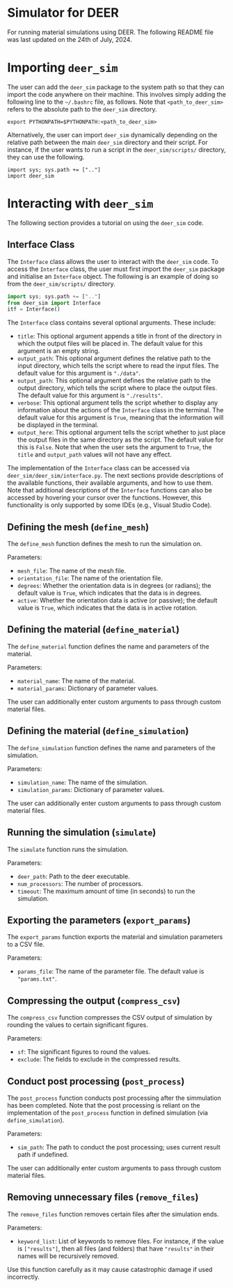 # Simulator for DEER

For running material simulations using DEER. The following README file was last updated on the 24th of July, 2024.

# Importing `deer_sim`

The user can add the `deer_sim` package to the system path so that they can import the code anywhere on their machine. This involves simply adding the following line to the `~/.bashrc` file, as follows. Note that `<path_to_deer_sim>` refers to the absolute path to the `deer_sim` directory.
```
export PYTHONPATH=$PYTHONPATH:<path_to_deer_sim>
```

Alternatively, the user can import `deer_sim` dynamically depending on the relative path between the main `deer_sim` directory and their script. For instance, if the user wants to run a script in the `deer_sim/scripts/` directory, they can use the following.
```
import sys; sys.path += [".."]
import deer_sim
```

# Interacting with `deer_sim`

The following section provides a tutorial on using the `deer_sim` code.

## Interface Class

The `Interface` class allows the user to interact with the `deer_sim` code. To access the `Interface` class, the user must first import the `deer_sim` package and initialise an `Interface` object. The following is an example of doing so from the `deer_sim/scripts/` directory.
```py
import sys; sys.path += [".."]
from deer_sim import Interface
itf = Interface()
```

The `Interface` class contains several optional arguments. These include:
* `title`: This optional argument appends a title in front of the directory in which the output files will be placed in. The default value for this argument is an empty string.
* `output_path`: This optional argument defines the relative path to the input directory, which tells the script where to read the input files. The default value for this argument is `"./data"`.
* `output_path`: This optional argument defines the relative path to the output directory, which tells the script where to place the output files. The default value for this argument is `"./results"`.
* `verbose`: This optional argument tells the script whether to display any information about the actions of the `Interface` class in the terminal. The default value for this argument is `True`, meaning that the information will be displayed in the terminal.
* `output_here`: This optional argument tells the script whether to just place the output files in the same directory as the script. The default value for this is `False`. Note that when the user sets the argument to `True`, the `title` and `output_path` values will not have any effect.

The implementation of the `Interface` class can be accessed via `deer_sim/deer_sim/interface.py`. The next sections provide descriptions of the available functions, their available arguments, and how to use them. Note that additional descriptions of the `Interface` functions can also be accessed by hovering your cursor over the functions. However, this functionality is only supported by some IDEs (e.g., Visual Studio Code).

## Defining the mesh (`define_mesh`)

The `define_mesh` function defines the mesh to run the simulation on.

Parameters:
* `mesh_file`:        The name of the mesh file.
* `orientation_file`: The name of the orientation file.
* `degrees`:          Whether the orientation data is in degrees (or radians); the default value is `True`, which indicates that the data is in degrees.
* `active`:           Whether the orientation data is active (or passive); the default value is `True`, which indicates that the data is in active rotation.

## Defining the material (`define_material`)

The `define_material` function defines the name and parameters of the material.

Parameters:
* `material_name`:   The name of the material.
* `material_params`: Dictionary of parameter values.

The user can additionally enter custom arguments to pass through custom material files.

## Defining the material (`define_simulation`)

The `define_simulation` function defines the name and parameters of the simulation.

Parameters:
* `simulation_name`:   The name of the simulation.
* `simulation_params`: Dictionary of parameter values.

The user can additionally enter custom arguments to pass through custom material files.

## Running the simulation (`simulate`)

The `simulate` function runs the simulation.

Parameters:
* `deer_path`:      Path to the deer executable.
* `num_processors`: The number of processors.
* `timeout`:        The maximum amount of time (in seconds) to run the simulation.

## Exporting the parameters (`export_params`)

The `export_params` function exports the material and simulation parameters to a CSV file.

Parameters:
* `params_file`: The name of the parameter file. The default value is `"params.txt"`.

## Compressing the output (`compress_csv`)

The `compress_csv` function compresses the CSV output of simulation by rounding the values to certain significant figures.

Parameters:
* `sf`:      The significant figures to round the values.
* `exclude`: The fields to exclude in the compressed results.

## Conduct post processing (`post_process`)

The `post_process` function conducts post processing after the simmulation has been completed. Note that the post processing is reliant on the implementation of the `post_process` function in defined simulation (via `define_simulation`).

Parameters:
* `sim_path`: The path to conduct the post processing; uses current result path if undefined.

The user can additionally enter custom arguments to pass through custom material files.

## Removing unnecessary files (`remove_files`)

The `remove_files` function removes certain files after the simulation ends.

Parameters:
* `keyword_list`: List of keywords to remove files. For instance, if the value is `["results"]`, then all files (and folders) that have `"results"` in their names will be recursively removed.

Use this function carefully as it may cause catastrophic damage if used incorrectly.

